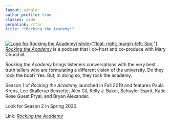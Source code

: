 ```yaml
---
layout: single
author_profile: true
classes: wide
permalink: /rta/
title: "*Rocking the Academy*"
---
```


[![Logo for Rocking the Academy](../assets/images/rta-small.jpg){:style="float: right; margin-left: 3px;"}](https://rocking-the-academy.simplecast.com/) [_Rocking the Academy_](https://rocking-the-academy.simplecast.com/) is a podcast that I co-host and co-produce with Mary Churchill.

_Rocking the Academy_ brings listeners conversations with the very best truth tellers who are formulating a different vision of the university. Do they rock the boat? Yes. But, in doing so, they rock the academy.

Season 1 of _Rocking the Academy_ launched in Fall 2019 and features Paula Krebs, Lee Skallerup Bessette, Alex Gil, Kelly J. Baker, Schuyler Esprit, Katie Rose Guest Pryal, and Bryan Alexander.

Look for Season 2 in Spring 2020.

Link: [_Rocking the Academy_](https://rocking-the-academy.simplecast.com/)

